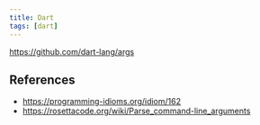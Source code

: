 ```yaml
---
title: Dart
tags: [dart]
---
```


<https://github.com/dart-lang/args>

## References

- <https://programming-idioms.org/idiom/162>
- <https://rosettacode.org/wiki/Parse_command-line_arguments>
